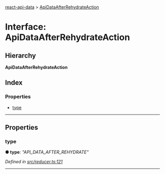 [react-api-data](../README.md) > [ApiDataAfterRehydrateAction](../interfaces/apidataafterrehydrateaction.md)

# Interface: ApiDataAfterRehydrateAction

## Hierarchy

**ApiDataAfterRehydrateAction**

## Index

### Properties

* [type](apidataafterrehydrateaction.md#type)

---

## Properties

<a id="type"></a>

###  type

**● type**: *"API_DATA_AFTER_REHYDRATE"*

*Defined in [src/reducer.ts:121](https://github.com/oberonamsterdam/react-api-data/blob/e1dcf9e/src/reducer.ts#L121)*

___

